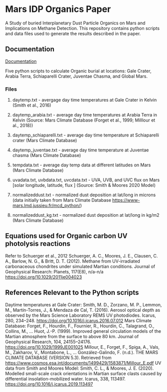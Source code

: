 
# Mars IDP Organics Paper

A Study of buried Interplanetary Dust Particle Organics on Mars and Implications on Methane Detection. This repository contains python scripts and data files used to generate the results described in the paper. 


## Documentation

[Documentation](https://linktodocumentation)

Five python scripts to calculate Organic burial at locations: Gale Crater, Arabia Terra, Schiaparelli Crater, Juventae Chasma, and Global Mars.

### Files
1. daytemp.txt - avergage day time temperatures at Gale Crater in Kelvin (Smith et al., 2016)
2. daytemp_arabia.txt - average day time temperatures at Arabia Terra in Kelvin (Source: Mars Climate Database (Forget et al.,
1999; Milllour et al., 2018))

3. daytemp_schiaparelli.txt - average day time temperature at Schiaparelli crater (Mars Climate Database)
4. daytemp_juventae.txt - average day time temperature at Juventae chasma (Mars Climate Database)
5. tempdata.txt - average day temp data at different latitudes on Mars (Mars Climate Database)
6. uvadata.txt, uvbdata.txt, uvcdata.txt - UVA, UVB, and UVC flux on Mars [solar longitude, latitude, flux ] (Source: Smith & Moores 2020 Model)
7. normalizeddust.txt - normalized dust deposition at lat/long in microns (data initially taken from Mars Climate Database https://www-mars.lmd.jussieu.fr/mcd_python/)
8. normalizeddust_kg.txt - normalized dust deposition at lat/long in kg/m2 (Mars Climate Database)

## Equations used for Organic carbon UV photolysis reactions
Refer to Schuerger et al., 2012
Schuerger, A. C., Moores, J. E., Clausen, C. A., Barlow, N. G., & Britt, D. T. (2012). Methane from UV-irradiated carbonaceous chondrites under simulated Martian conditions. Journal of Geophysical Research: Planets, 117(E8), n/a-n/a https://doi.org/10.1029/2011je004023

## References Relevant to the Python scripts
Daytime temperatures at Gale Crater: Smith, M. D., Zorzano, M. P., Lemmon, M., Martín-Torres, J., & Mendaza de Cal, T. (2016). Aerosol optical depth as observed by the Mars Science Laboratory REMS UV photodiodes. Icarus, 280, 234–248. https://doi.org/10.1016/j.icarus.2016.07.012
Mars Climate Database: 
Forget, F., Hourdin, F., Fournier, R., Hourdin, C., Talagrand, O., Collins, M., … Huot, J.-P. (1999). Improved general circulation models of the Martian atmosphere from the surface to above 80 km. Journal of Geophysical Research, 104, 24155–24176. https://doi.org/10.1029/1999JE001025
Millour, E., Forget, F., Spiga, A., Vals, M., Zakharov, V., Montabone, L., … González-Galindo, F. (n.d.). THE MARS CLIMATE DATABASE (VERSION 5.3). Retrieved from https://www.cosmos.esa.int/documents/1499429/1583871/Millour_E.pdf
UV data from Smith and Moores Model:
Smith, C. L., & Moores, J. E. (2020). Modelled small-scale crack orientations in Martian surface clasts caused by differential insolation-mobilized water. Icarus, 338, 113497. https://doi.org/10.1016/j.icarus.2019.113497 
